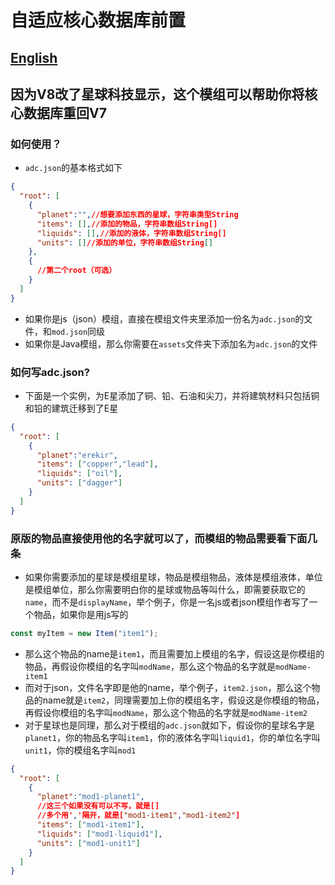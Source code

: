 # 自适应核心数据库前置
## [English](README.md)
## 因为V8改了星球科技显示，这个模组可以帮助你将核心数据库重回V7
### 如何使用？
- `adc.json`的基本格式如下
```json
{
  "root": [
    {
      "planet":"",//想要添加东西的星球，字符串类型String
      "items": [],//添加的物品，字符串数组String[]
      "liquids": [],//添加的液体，字符串数组String[]
      "units": []//添加的单位，字符串数组String[]
    },
    {
      //第二个root（可选）
    }
  ]
}
```
- 如果你是js（json）模组，直接在模组文件夹里添加一份名为`adc.json`的文件，和`mod.json`同级
- 如果你是Java模组，那么你需要在`assets`文件夹下添加名为`adc.json`的文件
### 如何写adc.json?
- 下面是一个实例，为E星添加了铜、铅、石油和尖刀，并将建筑材料只包括铜和铅的建筑迁移到了E星
```json
{
  "root": [
    {
      "planet":"erekir",
      "items": ["copper","lead"],
      "liquids": ["oil"],
      "units": ["dagger"]
    }
  ]
}
```
### 原版的物品直接使用他的名字就可以了，而模组的物品需要看下面几条
- 如果你需要添加的星球是模组星球，物品是模组物品，液体是模组液体，单位是模组单位，那么你需要明白你的星球或物品等叫什么，即需要获取它的`name`，而不是`displayName`，举个例子，你是一名js或者json模组作者写了一个物品，如果你是用js写的
```js
const myItem = new Item("item1");
```
- 那么这个物品的name是`item1`，而且需要加上模组的名字，假设这是你模组的物品，再假设你模组的名字叫`modName`，那么这个物品的名字就是`modName-item1`
- 而对于json，文件名字即是他的name，举个例子，`item2.json`，那么这个物品的name就是`item2`，同理需要加上你的模组名字，假设这是你模组的物品，再假设你模组的名字叫`modName`，那么这个物品的名字就是`modName-item2`
- 对于星球也是同理，那么对于模组的`adc.json`就如下，假设你的星球名字是`planet1`，你的物品名字叫`item1`，你的液体名字叫`liquid1`，你的单位名字叫`unit1`，你的模组名字叫`mod1`
```json
{
  "root": [
    {
      "planet":"mod1-planet1",
      //这三个如果没有可以不写，就是[]
      //多个用','隔开，就是["mod1-item1","mod1-item2"]
      "items": ["mod1-item1"],
      "liquids": ["mod1-liquid1"],
      "units": ["mod1-unit1"]
    }
  ]
}
```
